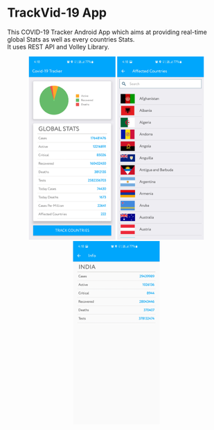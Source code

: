 # TrackVid-19 App
This COVID-19 Tracker Android App which aims at providing real-time global Stats as well as every countries Stats.<br>
It uses REST API and Volley Library.
<p align ="center">
  <img src="https://github.com/isha-24/TrackVid-19/blob/master/Images/IMAGE-1.jpg" width ="200">      <img src="https://github.com/isha-24/TrackVid-19/blob/master/Images/IMAGE-2.jpg" width ="200">      <img src="https://github.com/isha-24/TrackVid-19/blob/master/Images/IMAGE-3.jpg" width ="200">
</p>
